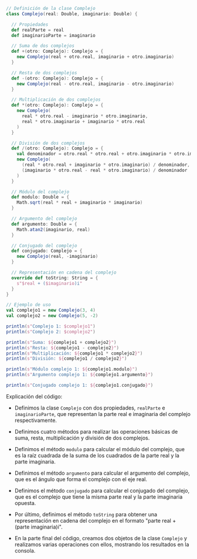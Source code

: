 ```scala
// Definición de la clase Complejo
class Complejo(real: Double, imaginario: Double) {

  // Propiedades
  def realParte = real
  def imaginarioParte = imaginario

  // Suma de dos complejos
  def +(otro: Complejo): Complejo = {
    new Complejo(real + otro.real, imaginario + otro.imaginario)
  }

  // Resta de dos complejos
  def -(otro: Complejo): Complejo = {
    new Complejo(real - otro.real, imaginario - otro.imaginario)
  }

  // Multiplicación de dos complejos
  def *(otro: Complejo): Complejo = {
    new Complejo(
      real * otro.real - imaginario * otro.imaginario,
      real * otro.imaginario + imaginario * otro.real
    )
  }

  // División de dos complejos
  def /(otro: Complejo): Complejo = {
    val denominador = otro.real * otro.real + otro.imaginario * otro.imaginario
    new Complejo(
      (real * otro.real + imaginario * otro.imaginario) / denominador,
      (imaginario * otro.real - real * otro.imaginario) / denominador
    )
  }

  // Módulo del complejo
  def modulo: Double = {
    Math.sqrt(real * real + imaginario * imaginario)
  }

  // Argumento del complejo
  def argumento: Double = {
    Math.atan2(imaginario, real)
  }

  // Conjugado del complejo
  def conjugado: Complejo = {
    new Complejo(real, -imaginario)
  }

  // Representación en cadena del complejo
  override def toString: String = {
    s"$real + ($imaginario)i"
  }
}

// Ejemplo de uso
val complejo1 = new Complejo(3, 4)
val complejo2 = new Complejo(5, -2)

println(s"Complejo 1: $complejo1")
println(s"Complejo 2: $complejo2")

println(s"Suma: ${complejo1 + complejo2}")
println(s"Resta: ${complejo1 - complejo2}")
println(s"Multiplicación: ${complejo1 * complejo2}")
println(s"División: ${complejo1 / complejo2}")

println(s"Módulo complejo 1: ${complejo1.modulo}")
println(s"Argumento complejo 1: ${complejo1.argumento}")

println(s"Conjugado complejo 1: ${complejo1.conjugado}")
```

Explicación del código:

* Definimos la clase `Complejo` con dos propiedades, `realParte` e `imaginarioParte`, que representan la parte real e imaginaria del complejo respectivamente.

* Definimos cuatro métodos para realizar las operaciones básicas de suma, resta, multiplicación y división de dos complejos.

* Definimos el método `modulo` para calcular el módulo del complejo, que es la raíz cuadrada de la suma de los cuadrados de la parte real y la parte imaginaria.

* Definimos el método `argumento` para calcular el argumento del complejo, que es el ángulo que forma el complejo con el eje real.

* Definimos el método `conjugado` para calcular el conjugado del complejo, que es el complejo que tiene la misma parte real y la parte imaginaria opuesta.

* Por último, definimos el método `toString` para obtener una representación en cadena del complejo en el formato "parte real + (parte imaginaria)i".

* En la parte final del código, creamos dos objetos de la clase `Complejo` y realizamos varias operaciones con ellos, mostrando los resultados en la consola.